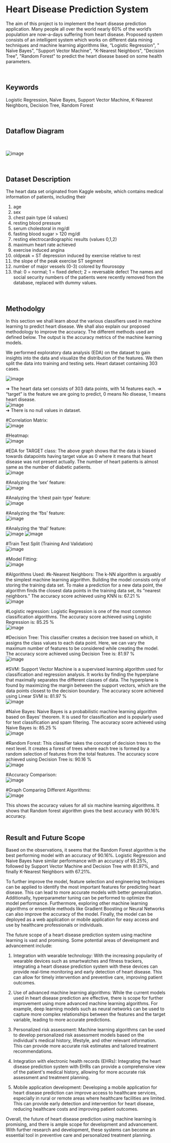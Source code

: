 
# Heart Disease Prediction System

The aim of this project is to implement the heart disease prediction application. Many people all over
the world nearly 60% of the world’s population are now-a-days suffering from heart disease. 
Proposed system consists of an intelligent system which works on different data mining techniques and machine learning algorithms like, “Logistic Regression", " Naïve Bayes", "Support Vector Machine", "K-Nearest Neighbors", "Decision Tree", "Random Forest" to predict the heart disease based on some health parameters.

<br />

## Keywords

Logistic Regression, Naïve Bayes, Support Vector Machine, K-Nearest Neighbors, Decision Tree, Random Forest

<br />

## Dataflow Diagram

<br />

![image](https://github.com/priyaa2929/Heart-Disease-Prediction-System/assets/130492957/90b20ce8-6326-46d1-b2d4-851c0a376409)


<br />

## Dataset Description

The heart data set originated from Kaggle website, which contains medical information of patients, including their
1. age
2. sex
3. chest pain type (4 values)
4. resting blood pressure
5. serum cholestoral in mg/dl
6. fasting blood sugar > 120 mg/dl
7. resting electrocardiographic results (values 0,1,2)
8. maximum heart rate achieved
9. exercise induced angina
10. oldpeak = ST depression induced by exercise relative to rest
11. the slope of the peak exercise ST segment
12. number of major vessels (0-3) colored by flourosopy
13. thal: 0 = normal; 1 = fixed defect; 2 = reversable defect The names and social security numbers of the patients were recently removed from the database, replaced with dummy values.

<br />

## Methodolgy

In this section we shall learn about the various classifiers used in machine learning to predict heart disease. We shall also explain our proposed methodology to improve the accuracy. The different methods used are defined below. The output is the accuracy metrics of the machine learning models. 

We performed exploratory data analysis (EDA) on the dataset to gain insights into the data and visualize the distribution of the features. We then split the data into training and testing sets. Heart dataset containing 303 cases.
<br />

![image](https://github.com/priyaa2929/Heart-Disease-Prediction-System/assets/130492957/0195ec08-21b8-434c-9164-4d6e3b3eee68)
<br />

➔ The heart data set consists of 303 data points, with 14 features each.
➔ “target” is the feature we are going to predict, 0 means No disease, 1 means heart disease.
<br />
![image](https://github.com/priyaa2929/Heart-Disease-Prediction-System/assets/130492957/60138479-1a41-4439-b9d6-72c1ef4dd03d)
<br />
➔ There is no null values in dataset.
<br />

#Correlation Matrix:
<br />
![image](https://github.com/priyaa2929/Heart-Disease-Prediction-System/assets/130492957/e1130491-a8e1-4f5a-b1a3-1400038e53a7)
<br />

#Heatmap:
<br />
![image](https://github.com/priyaa2929/Heart-Disease-Prediction-System/assets/130492957/705214c9-1977-425b-82a2-f76b6a130cca)
<br />

#EDA for TARGET class:
The above graph shows that the data is biased towards datapoints having target value as 0 where it means that heart disease was not present actually. The number of heart patients is almost same as the number of diabetic patients.
<br />
![image](https://github.com/priyaa2929/Heart-Disease-Prediction-System/assets/130492957/143b55e9-3926-429e-b365-ca0cb9fee2ad)
<br />

#Analyzing the ‘sex’ feature:
<br />
![image](https://github.com/priyaa2929/Heart-Disease-Prediction-System/assets/130492957/6da39b74-34d0-44bf-b73f-91982dc02dfa)
<br />

#Analyzing the ‘chest pain type’ feature:
<br />
![image](https://github.com/priyaa2929/Heart-Disease-Prediction-System/assets/130492957/2ce3cb20-519d-4535-93f5-4a42c8e3b545)
<br />

#Analyzing the ‘fbs’ feature:
<br />
![image](https://github.com/priyaa2929/Heart-Disease-Prediction-System/assets/130492957/0db539dc-1129-4ee9-b61a-fae9e49dd534)
<br />

#Analyzing the ‘thal’ feature:
<br />
![image](https://github.com/priyaa2929/Heart-Disease-Prediction-System/assets/130492957/76e3ceee-675c-4c7a-8e82-b12e63fd6346)
![image](https://github.com/priyaa2929/Heart-Disease-Prediction-System/assets/130492957/bef09305-e6c6-4208-88b3-1c7c5fce873a)
<br />

#Train Test Split (Training And Validation)
<br />
![image](https://github.com/priyaa2929/Heart-Disease-Prediction-System/assets/130492957/2c50e96d-58ac-4987-874e-d8640ee97ad1)
<br />

#Model Fitting:
<br />
![image](https://github.com/priyaa2929/Heart-Disease-Prediction-System/assets/130492957/2f164a2c-0d5f-4e12-b5f6-0da709d92b72)
<br />

#Algorithms Used:
#k-Nearest Neighbors:
The k-NN algorithm is arguably the simplest machine learning algorithm. Building the model consists only of storing the training data set. To make a prediction for a new data point, the algorithm finds the closest data points in the training data set, its “nearest neighbors.”
The accuracy score achieved using KNN is: 67.21 %
<br />
![image](https://github.com/priyaa2929/Heart-Disease-Prediction-System/assets/130492957/01fe5b09-d4a2-4a30-964d-d32a6786deb9)
<br />

#Logistic regression:
Logistic Regression is one of the most common classification algorithms.
The accuracy score achieved using Logistic Regression is: 85.25 %
<br />
![image](https://github.com/priyaa2929/Heart-Disease-Prediction-System/assets/130492957/ee712949-8379-43db-b17f-7d98ba8f8cb8)
<br />

#Decision Tree:
This classifier creates a decision tree based on which, it assigns the class values to each data point. Here, we can vary the maximum number of features to be considered while creating the model.
The accuracy score achieved using Decision Tree is: 81.97 %
<br />
![image](https://github.com/priyaa2929/Heart-Disease-Prediction-System/assets/130492957/c18800ab-b007-40c3-8dd1-9da860383c8c)
<br />

#SVM:
Support Vector Machine is a supervised learning algorithm used for classification and regression analysis. It works by finding the hyperplane that maximally separates the different classes of data. The hyperplane is found by maximizing the margin between the support vectors, which are the data points closest to the decision boundary. The accuracy score achieved using Linear SVM is: 81.97 %
<br />
![image](https://github.com/priyaa2929/Heart-Disease-Prediction-System/assets/130492957/bb55c7a2-808f-4f55-945a-a02a1d64eef3)
<br />

#Naïve Bayes:
Naive Bayes is a probabilistic machine learning algorithm based on Bayes' theorem. It is used for classification and is popularly used for text classification and spam filtering.
The accuracy score achieved using Naive Bayes is: 85.25 %
<br />
![image](https://github.com/priyaa2929/Heart-Disease-Prediction-System/assets/130492957/34cf85ce-4a11-4bed-aae2-beedce2bef8a)
<br />

#Random Forest:
This classifier takes the concept of decision trees to the next level. It creates a forest of trees where each tree is formed by a random selection of features from the total features.
The accuracy score achieved using Decision Tree is: 90.16 %
<br />
![image](https://github.com/priyaa2929/Heart-Disease-Prediction-System/assets/130492957/91347152-25f0-4193-8f3a-6daefcc39d76)
<br />

#Accuracy Comparison:
<br />
![image](https://github.com/priyaa2929/Heart-Disease-Prediction-System/assets/130492957/9cb922f4-0d2f-4dc0-b55f-73e8e5f41765)
<br />

#Graph Comparing Different Algorithms:
<br />
![image](https://github.com/priyaa2929/Heart-Disease-Prediction-System/assets/130492957/18c2e9f7-e546-4930-84d3-09f2726ea84e)
<br />

This shows the accuracy values for all six machine learning algorithms.
It shows that Random forest algorithm gives the best accuracy with 90.16% accuracy.
<br />
<br />
## Result and Future Scope

Based on the observations, it seems that the Random Forest algorithm is the best performing model with an accuracy of 90.16%. Logistic Regression and Naive Bayes have similar performance with an accuracy of 85.25%, followed by Support Vector Machine and Decision Tree with 81.97%, and finally K-Nearest Neighbors with 67.21%.

To further improve the model, feature selection and engineering techniques can be applied to identify the most important features for predicting heart disease. This can lead to more accurate models with better generalization. Additionally, hyperparameter tuning can be performed to optimize the model performance.
Furthermore, exploring other machine learning algorithms or ensemble methods like Gradient Boosting or Neural Networks can also improve the accuracy of the model. Finally, the model can be deployed as a web application or mobile application for easy access and use by healthcare professionals or individuals.

The future scope of a heart disease prediction system using machine learning is vast and promising. Some potential areas of development and advancement include:

1. Integration with wearable technology: With the increasing popularity of wearable devices such as smartwatches and fitness trackers, integrating a heart disease prediction system with these devices can provide real-time monitoring and early detection of heart disease. This can allow for timely intervention and preventive care, improving patient outcomes.

2. Use of advanced machine learning algorithms: While the current models used in heart disease prediction are effective, there is scope for further improvement using more advanced machine learning algorithms. For example, deep learning models such as neural networks can be used to capture more complex relationships between the features and the target variable, leading to more accurate predictions.

3. Personalized risk assessment: Machine learning algorithms can be used to develop personalized risk assessment models based on the individual's medical history, lifestyle, and other relevant information. This can provide more accurate risk estimates and tailored treatment recommendations.

4. Integration with electronic health records (EHRs): Integrating the heart disease prediction system with EHRs can provide a comprehensive view of the patient's medical history, allowing for more accurate risk assessment and treatment planning.

5. Mobile application development: Developing a mobile application for heart disease prediction can improve access to healthcare services, especially in rural or remote areas where healthcare facilities are limited. This can provide early detection and intervention for heart disease, reducing healthcare costs and improving patient outcomes.

Overall, the future of heart disease prediction using machine learning is promising, and there is ample scope for development and advancement. With further research and development, these systems can become an essential tool in preventive care and personalized treatment planning.

